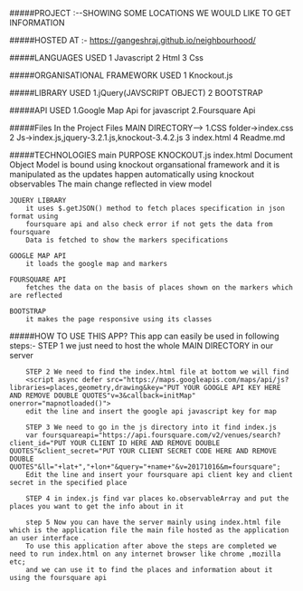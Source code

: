 #####PROJECT :--SHOWING SOME LOCATIONS WE WOULD LIKE TO GET INFORMATION

#####HOSTED AT :- https://gangeshraj.github.io/neighbourhood/

#####LANGUAGES USED
    1 Javascript
    2 Html
    3 Css

#####ORGANISATIONAL FRAMEWORK USED
    1 Knockout.js

#####LIBRARY USED
    1.jQuery(JAVSCRIPT OBJECT)
    2 BOOTSTRAP

#####API USED
    1.Google Map Api for javascript
    2.Foursquare Api

#####Files In the Project Files
    MAIN DIRECTORY-->
                1.CSS folder->index.css
                2 Js->index.js,jquery-3.2.1.js,knockout-3.4.2.js
                3 index.html
                4 Readme.md

#####TECHNOLOGIES main PURPOSE
    KNOCKOUT.js
        index.html Document Object Model is bound using knockout organsational framework
        and it is manipulated as the updates happen automatically using knockout observables
        The main change reflected in view model

    JQUERY LIBRARY
        it uses $.getJSON() method to fetch places specification in json format using
        foursquare api and also check error if not gets the data from foursquare
        Data is fetched to show the markers specifications

    GOOGLE MAP API
        it loads the google map and markers

    FOURSQUARE API
        fetches the data on the basis of places shown on the markers which are reflected

    BOOTSTRAP
        it makes the page responsive using its classes

#####HOW TO USE THIS APP?
        This app can easily be used in following steps:-
        STEP 1 we just need to host the whole MAIN DIRECTORY in our server

        STEP 2 We need to find the index.html file at bottom we will find
        <script async defer src="https://maps.googleapis.com/maps/api/js?libraries=places,geometry,drawing&key="PUT YOUR GOOGLE API KEY HERE AND REMOVE DOUBLE QUOTES"v=3&callback=initMap" onerror="mapnotloaded()">
        edit the line and insert the google api javascript key for map

        STEP 3 We need to go in the js directory into it find index.js
        var foursquareapi="https://api.foursquare.com/v2/venues/search?client_id="PUT YOUR CLIENT ID HERE AND REMOVE DOUBLE QUOTES"&client_secret="PUT YOUR CLIENT SECRET CODE HERE AND REMOVE DOUBLE QUOTES"&ll="+lat+","+lon+"&query="+name+"&v=20171016&m=foursquare";
        Edit the line and insert your foursquare api client key and client secret in the specified place

        STEP 4 in index.js find var places ko.observableArray and put the places you want to get the info about in it

        step 5 Now you can have the server mainly using index.html file which is the application file the main file hosted as the application an user interface .
        To use this application after above the steps are completed we need to run index.html on any internet browser like chrome ,mozilla etc;
        and we can use it to find the places and information about it using the foursquare api









